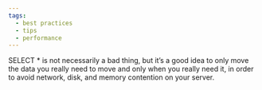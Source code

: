 ```yaml
---
tags:
  - best practices
  - tips
  - performance
---
```


SELECT * is not necessarily a bad thing, but it’s a good idea to only move the data you really need to move and only when you really need it, in order to avoid network, disk, and memory contention on your server.
